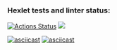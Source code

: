 ### Hexlet tests and linter status:
[![Actions Status](https://github.com/HakiSan/python-project-49/actions/workflows/hexlet-check.yml/badge.svg)](https://github.com/HakiSan/python-project-49/actions)
<a href="https://codeclimate.com/github/HakiSan/python-project-49/maintainability"><img src="https://api.codeclimate.com/v1/badges/474e529fef7fbde5f5e5/maintainability" /></a>

[![asciicast](https://asciinema.org/a/fJJWeKcGfLvxWyYWGRY0nNHXN.svg)](https://asciinema.org/a/fJJWeKcGfLvxWyYWGRY0nNHXN)
[![asciicast](https://asciinema.org/a/EuSTlRGtJeDBaHowEjPzAcFRa.svg)](https://asciinema.org/a/EuSTlRGtJeDBaHowEjPzAcFRa)